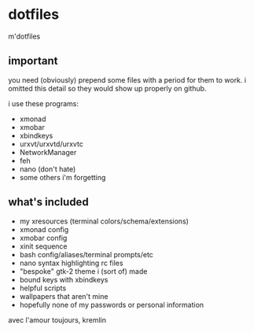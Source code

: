 dotfiles
========

m'dotfiles

important
--------
you need (obviously) prepend some files with a period for them to work. i omitted this detail so they would show up properly on github.

i use these programs:
* xmonad
* xmobar
* xbindkeys
* urxvt/urxvtd/urxvtc
* NetworkManager
* feh
* nano (don't hate)
* some others i'm forgetting

what's included
--------
* my xresources (terminal colors/schema/extensions)
* xmonad config
* xmobar config
* xinit sequence
* bash config/aliases/terminal prompts/etc
* nano syntax highlighting rc files
* "bespoke" gtk-2 theme i (sort of) made
* bound keys with xbindkeys
* helpful scripts
* wallpapers that aren't mine
* hopefully none of my passwords or personal information


avec l'amour toujours,
kremlin
